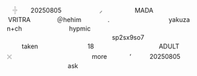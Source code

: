 ㅤᅟ𓏶  ㅤᅟ20250805ㅤ ㅤᅟㅤᅟ ㅤ⸝ㅤ   ㅤᅟㅤᅟ  MADA ㅤᅟㅤᅟㅤᅟㅤᅟ
ㅤᅟㅤᅟ ‌ ‌ ‌ ‌    VRITRA        ㅤᅟㅤᅟ  ＠hehim ㅤᅟㅤᅟ       .ㅤᅟㅤᅟㅤᅟ
ㅤㅤᅟᅟyakuzaㅤ ㅤ ㅤᅟㅤ ㅤn+chㅤ ㅤㅤ ㅤ ㅤㅤ ㅤhypmicㅤᅟㅤᅟ
ㅤᅟㅤᅟㅤᅟㅤᅟㅤᅟㅤᅟㅤᅟㅤᅟㅤᅟㅤᅟㅤᅟㅤᅟㅤᅟㅤᅟ
ㅤㅤㅤᅟㅤᅟᅟᅟㅤᅟsp2sx9so7ㅤㅤ ㅤㅤ ㅤ ㅤㅤ ㅤㅤᅟㅤᅟ ㅤ ㅤㅤ takenㅤᅟㅤᅟㅤᅟ
ᅟᅟ 18ㅤㅤㅤᅟㅤᅟㅤㅤㅤᅟ ㅤADULTㅤ ㅤᅟㅤᅟㅤᅟ  ㅤ𓏴 ㅤᅟㅤᅟ
ᅟᅟㅤᅟㅤᅟㅤᅟ ㅤmore  ‌ㅤㅤᅟ ‌‘ ‌  ㅤㅤ 20250805ㅤᅟㅤᅟㅤᅟㅤᅟㅤᅟ
ᅟᅟㅤᅟㅤᅟㅤᅟ   ask
